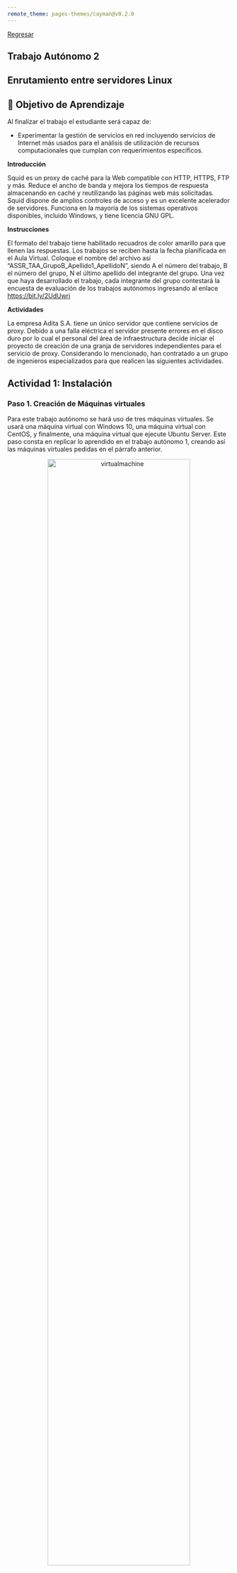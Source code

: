 ```yaml
---
remote_theme: pages-themes/cayman@v0.2.0
---
```

[Regresar](/Administracion-de-Sistemas-y-Servicios-en-Red/)

## Trabajo Autónomo 2
## Enrutamiento entre servidores Linux

## 🎯 Objetivo de Aprendizaje

Al finalizar el trabajo el estudiante será capaz de:
- Experimentar la gestión de servicios en red incluyendo servicios de Internet más usados  para el análisis de utilización de recursos computacionales que cumplan con  requerimientos específicos.


**Introducción**

Squid es un proxy de caché para la Web compatible con HTTP, HTTPS, FTP y más. Reduce el ancho de banda y mejora los tiempos de respuesta almacenando en caché y reutilizando las páginas web más solicitadas. Squid dispone de amplios controles de acceso y es un excelente acelerador de servidores. Funciona en la mayoría de los sistemas operativos disponibles, incluido Windows, y tiene licencia GNU GPL.


**Instrucciones**

El formato del trabajo tiene habilitado recuadros de color amarillo para que llenen las respuestas.
Los trabajos se reciben hasta la fecha planificada en el Aula Virtual.
Coloque el nombre del archivo así “ASSR_TAA_GrupoB_Apellido1_ApellidoN”, siendo A el número del trabajo, B el número del grupo, N el último apellido del integrante del grupo.
Una vez que haya desarrollado el trabajo, cada integrante del grupo contestará la encuesta de evaluación de los trabajos autónomos ingresando al enlace https://bit.ly/2UdUwrj


**Actividades**

La empresa Adita S.A. tiene un único servidor que contiene servicios de proxy. Debido a una falla eléctrica el servidor presente errores en el disco duro por lo cual el personal del área de infraestructura decide iniciar el proyecto de creación de una granja de servidores independientes para el servicio de proxy. Considerando lo mencionado, han contratado a un grupo de ingenieros especializados para que realicen las siguientes actividades.


## Actividad 1: Instalación

### Paso 1. Creación de Máquinas virtuales
Para este trabajo autónomo se hará uso de tres máquinas virtuales. Se usará una máquina virtual con Windows 10, una máquina virtual con CentOS, y finalmente, una máquina virtual que ejecute Ubuntu Server.
Este paso consta en replicar lo aprendido en el trabajo autónomo 1, creando así las máquinas virtuales pedidas en el párrafo anterior.

<p align="center">
  <img src="imagenes/assr_ta2_virtualmachine.png" alt="virtualmachine" width="80%">
</p>

	
### Paso 2. Instalación de GNS3

GNS3 es un software de simulación que permite crear y testear redes virtuales. Este software permite importar routers, switches, firewalls, servidores, etc. A diferencia de otros programas similares, como lo puede ser Cisco Packet Tracer, GNS3 permite importar imágenes reales de los dispositivos antes mencionados, haciendo así que el uso de este simulador sea mucho más parecido a la realidad al momento de trabajar con los equipos, de la misma manera, no presenta las limitaciones que otros presentan.

Instalación: Para la instalación del simulador, use la [página oficial de descargas de GNS3](https://gns3.com/software/download). Descargue el archivo de programa y siga la guía de instalación oficial de acuerdo a su sistema operativo.

<p align="center">
  <img src="imagenes/assr_ta2_gns3.png" alt="gns3" width="80%">
</p>


## Actividad 2: Configuración de proxy transparente

### Paso 1. Creación de la topología

### Paso 2. Instalación y configuración de Squid en CentOS

En este paso, se debe realizar la instalación del paquete de Squid en la máquina virtual de CentOS. Squid es un proxy de cacheo que reduce el ancho de banda y que mejora los tiempos de respuesta de las páginas web. 

En este trabajo autónomo se deberá instalar el paquete en la máquina virtual como se mencionó anteriormente. Una vez que el paquete se encuentre instalado, se deberá realizar la configuración del mismo para que este actúe como un proxy transparente que permita a las otras dos máquinas virtuales restantes conectarse a Internet.


### Paso 3. Instalar el paquete squid usando el repositorio yum

```
[root@localhost acollaguazo]# yum -y install squid
CentOS Stream 9 - BaseOS                      29 kB/s |  19 kB     00:00    
CentOS Stream 9 - AppStream                   27 kB/s |  19 kB     00:00    
CentOS Stream 9 - Extras packages             26 kB/s |  22 kB     00:00    
Dependencias resueltas.
=============================================================================
 Paquete               Arquitectura Versión             Repositorio     Tam.
=============================================================================
Instalando:
 squid                 aarch64      7:5.5-5.el9         appstream      3.9 M
Instalando dependencias:
 httpd-filesystem      noarch       2.4.57-2.el9        appstream       15 k
 libecap               aarch64      1.0.1-10.el9        appstream       26 k
 perl-English          noarch       1.11-480.el9        appstream       15 k

Resumen de la transacción
=============================================================================
Instalar  4 Paquetes

Tamaño total de la descarga: 3.9 M
Tamaño instalado: 12 M
Descargando paquetes:
(1/4): perl-English-1.11-480.el9.noarch.rpm   18 kB/s |  15 kB     00:00    
(2/4): httpd-filesystem-2.4.57-2.el9.noarch.  18 kB/s |  15 kB     00:00    
(3/4): libecap-1.0.1-10.el9.aarch64.rpm       28 kB/s |  26 kB     00:00    
(4/4): squid-5.5-5.el9.aarch64.rpm           618 kB/s | 3.9 MB     00:06    
-----------------------------------------------------------------------------
Total                                        486 kB/s | 3.9 MB     00:08     
CentOS Stream 9 - AppStream                  1.6 MB/s | 1.6 kB     00:00    
Importando llave GPG 0x8483C65D:
 ID usuario: "CentOS (CentOS Official Signing Key) <security@centos.org>"
 Huella    : 99DB 70FA E1D7 CE22 7FB6 4882 05B5 55B3 8483 C65D
 Desde     : /etc/pki/rpm-gpg/RPM-GPG-KEY-centosofficial
La llave ha sido importada exitosamente
Ejecutando verificación de operación
Verificación de operación exitosa.
Ejecutando prueba de operaciones
Prueba de operación exitosa.
Ejecutando operación
  Ejecutando scriptlet: squid-7:5.5-5.el9.aarch64                        1/1 
  Preparando          :                                                  1/1 
  Instalando          : perl-English-1.11-480.el9.noarch                 1/4 
  Instalando          : libecap-1.0.1-10.el9.aarch64                     2/4 
  Ejecutando scriptlet: httpd-filesystem-2.4.57-2.el9.noarch             3/4 
  Instalando          : httpd-filesystem-2.4.57-2.el9.noarch             3/4 
  Ejecutando scriptlet: squid-7:5.5-5.el9.aarch64                        4/4 
  Instalando          : squid-7:5.5-5.el9.aarch64                        4/4 
  Ejecutando scriptlet: squid-7:5.5-5.el9.aarch64                        4/4 
  Verificando         : httpd-filesystem-2.4.57-2.el9.noarch             1/4 
  Verificando         : libecap-1.0.1-10.el9.aarch64                     2/4 
  Verificando         : perl-English-1.11-480.el9.noarch                 3/4 
  Verificando         : squid-7:5.5-5.el9.aarch64                        4/4 
Productos instalados actualizados.

Instalado:
  httpd-filesystem-2.4.57-2.el9.noarch      libecap-1.0.1-10.el9.aarch64     
  perl-English-1.11-480.el9.noarch          squid-7:5.5-5.el9.aarch64        

¡Listo!
[root@localhost acollaguazo]#
```

## Paso 4. Configurar el servicio de proxy transparente en el archivo /etc/squid/squid.conf de acuerdo a los parámetros.

```
[root@srv1-linux adita]# cd /etc/squid/

[root@srv1-linux squid]# more squid.conf

Squid normally listens to port 3128**
http_port 3128

Uncomment and adjust the following to add a disk cache directory
#Configuraremos el espacio que tendrá nuestro cache. El valor 100, quiere decir que dispondremos de 100MB de #cache en nuestro disco, podemos aumentarlo si deseamos almacenar mas cache y usar menos ancho de banda, no 

#modificar los otros valores**
cache_dir ufs /var/spool/squid 100 16 256 

# Recommended minimum configuration:
# Example rule allowing access from your local networks.
# Adapt to list your (internal) IP networks from where browsing
# should be allowed
acl localnet src 0.0.0.1-0.255.255.255	# RFC 1122 "this" network (LAN)
acl localnet src 10.0.0.0/8		# RFC 1918 local private network (LAN)
acl localnet src 100.64.0.0/10		# RFC 6598 shared address space (CGN)
acl localnet src 169.254.0.0/16 	# RFC 3927 link-local (directly plugged) machines
acl localnet src 172.16.0.0/12		# RFC 1918 local private network (LAN)
acl localnet src 192.168.0.0/16		# RFC 1918 local private network (LAN)
acl localnet src fc00::/7       	# RFC 4193 local private network range
acl localnet src fe80::/10      	# RFC 4291 link-local (directly plugged) machines



# Example rule allowing access from your local networks.
# Adapt localnet in the ACL section to list your (internal) IP networks
# from where browsing should be allowed
http_access allow localnet   #Permitir el tráfico de la red interna

```

### Paso 5. Activar el servicio squid.

```
[root@localhost squid]# service squid restart
Redirecting to /bin/systemctl restart squid.service
```

### Paso 6. Luego verificar que el estado del squid este activo.
<p align="center">
  <img src="imagenes/assr_ta2_squid_status.png" alt="virtualmachine" width="80%">
</p>

### Paso 7. Crear el espacio swap.

```
[root@localhost squid]# squid -z
2023/06/26 22:29:15| FATAL: Squid is already running: Found fresh instance PID file (/run/squid.pid) with PID 6764
    exception location: Instance.cc(121) ThrowIfAlreadyRunningWith
```


### Paso 8. Verificar que el protocolo y puerto del squid operativo.

```
[root@localhost squid]# netstat -nl
Active Internet connections (only servers)
Proto Recv-Q Send-Q Local Address           Foreign Address         State      
tcp        0      0 0.0.0.0:22              0.0.0.0:*               LISTEN     
tcp        0      0 127.0.0.1:631           0.0.0.0:*               LISTEN     
tcp6       0      0 :::22                   :::*                    LISTEN     
tcp6       0      0 :::3128                 :::*                    LISTEN     
tcp6       0      0 ::1:631                 :::*                    LISTEN     
udp        0      0 0.0.0.0:38911           0.0.0.0:*                          
udp        0      0 0.0.0.0:5353            0.0.0.0:*                          
udp        0      0 127.0.0.1:323           0.0.0.0:*                          
udp        0      0 0.0.0.0:47663           0.0.0.0:*                          
udp6       0      0 :::47929                :::*                               
udp6       0      0 :::5353                 :::*                               
udp6       0      0 ::1:323                 :::*                               
udp6       0      0 :::58934                :::*                               
raw6       0      0 :::58                   :::*                    7          
Active UNIX domain sockets (only servers)
```

### Paso 9. Instalar el paquete de filtrado de paquetes iptables para proporcionar seguridad al squid.

```
[root@localhost firewalld]# dnf install iptables-services
Error al cargar el complemento "config_manager": '*prog'
Actualización de repositorios de Subscription Management.
No se pudo leer identidad del consumidor

This system is not registered with an entitlement server. You can use subscription-manager to register.

Última comprobación de caducidad de metadatos hecha hace 0:22:31, el lun 26 jun 2023 22:26:08.
Dependencias resueltas.
===========================================================================================
 Paquete                       Arquitectura   Versión              Repositorio        Tam.
===========================================================================================
Instalando:
 iptables-nft-services         noarch         1.8.8-6.el9          appstream          23 k

Resumen de la transacción
===========================================================================================
Instalar  1 Paquete

Tamaño total de la descarga: 23 k
Tamaño instalado: 30 k
¿Está de acuerdo [s/N]?: s
Descargando paquetes:
iptables-nft-services-1.8.8-6.el9.noarch.rpm                27 kB/s |  23 kB     00:00    
-------------------------------------------------------------------------------------------
Total                                                       11 kB/s |  23 kB     00:02     
Ejecutando verificación de operación
Verificación de operación exitosa.
Ejecutando prueba de operaciones
Prueba de operación exitosa.
Ejecutando operación
  Preparando          :                                                                1/1 
  Instalando          : iptables-nft-services-1.8.8-6.el9.noarch                       1/1 
  Ejecutando scriptlet: iptables-nft-services-1.8.8-6.el9.noarch                       1/1 
  Verificando         : iptables-nft-services-1.8.8-6.el9.noarch                       1/1 
Productos instalados actualizados.

Instalado:
  iptables-nft-services-1.8.8-6.el9.noarch                                            
¡Listo!
```

### Paso 10. Configurar en el archivo /etc/firewalld/rules.sh un script para habilitar reglas de firewall, que permiten la activación del acceso a internet desde la red interna y el uso de proxy transparente.

```
[root@localhost squid]# cd /etc/firewalld/

[root@localhost firewalld]# ll
total 8
-rw-r--r--. 1 root root 2483 dic 13  2022 firewalld.conf
drwxr-x---. 2 root root    6 dic 13  2022 helpers
drwxr-x---. 2 root root    6 dic 13  2022 icmptypes
drwxr-x---. 2 root root    6 dic 13  2022 ipsets
-rw-r--r--. 1 root root  271 dic 13  2022 lockdown-whitelist.xml
drwxr-x---. 2 root root    6 dic 13  2022 policies
drwxr-x---. 2 root root    6 dic 13  2022 services
drwxr-x---. 2 root root   46 may 27 15:46 zones

[root@localhost firewalld]# chmod 777 rules.sh

[root@localhost firewalld]# vi rules.sh
#!/bin/bash
############################################
# DESARROLLADOR: ADRIANA COLLAGUAZO        #
# FECHA: 26-06-2023                        #
############################################
IPT=/sbin/iptables
WAN_IFACE=ens160
WAN_NET=10.0.2.0
WAN_MASK=255.255.255.0
WAN_RANGE=$WAN_NET/$WAN_MASK

LAN_IFACE=enp0s8
LAN_NET=192.168.7.0
LAN_MASK=255.255.255.0
LAN_RANGE=$LAN_NET/$LAN_MASK

echo -e "Cargando reglas para el servidor ... OK!!!"
#Enmascaramiento para navegacion
$IPT -t nat -A POSTROUTING -o $WAN_IFACE -s $LAN_RANGE -j MASQUERADE
$IPT -A FORWARD -m state --state ESTABLISHED,RELATED -j ACCEPT
#Proxy transparente
$IPT -t nat -A PREROUTING -i $LAN_IFACE -s $LAN_RANGE -p tcp --dport 80 -j REDIRECT --to-port 3128

```


### Paso 11. Ejecutar las reglas de firewall.

```
[root@localhost firewalld]# ./rules.sh 
Cargando reglas para el servidor ... OK!!!
```


### Paso 12. Verificar las reglas de iptables en las tablas filter y nat.

```
[root@localhost firewalld]# iptables -nL -t nat
Chain PREROUTING (policy ACCEPT)
target     prot opt source               destination         
REDIRECT   tcp  --  192.168.7.0/24       0.0.0.0/0            tcp dpt:80 redir ports 3128

Chain INPUT (policy ACCEPT)
target     prot opt source               destination         

Chain OUTPUT (policy ACCEPT)
target     prot opt source               destination         

Chain POSTROUTING (policy ACCEPT)
target     prot opt source               destination         
MASQUERADE  all  --  192.168.7.0/24       0.0.0.0/0        

      
[root@localhost firewalld]# iptables -nL -t filter
Chain INPUT (policy ACCEPT)
target     prot opt source               destination         

Chain FORWARD (policy ACCEPT)
target     prot opt source               destination         
ACCEPT     all  --  0.0.0.0/0            0.0.0.0/0            state RELATED,ESTABLISHED

Chain OUTPUT (policy ACCEPT)
target     prot opt source               destination         
```

### Paso 13. Activar el servicio de iptables.

```
[root@localhost firewalld]# systemctl start iptables
```

### Paso 14. Verificar el estado activo del servicio de iptables.

<p align="center">
  <img src="imagenes/assr_ta2_squid_restart.png" alt="virtualmachine" width="80%">
</p>
